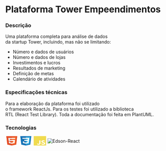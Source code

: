 # Plataforma Tower Empeendimentos

### Descrição

 Uma plataforma completa para análise de dados <br>
 da startup Tower, incluindo, mas não se limitando: <br>
 <ul>
  <li>Número e dados de usuários</li>
  <li>Número e dados de lojas</li>
  <li>Investimentos e lucros</li>
  <li>Resultados de marketing</li>
  <li>Definição de metas</li>
  <li>Calendário de atividades</li>
 </ul>
 
 ### Especificações técnicas
 
  Para a elaboração da plataforma foi utilizado </br>
  o framework ReactJs. Para os testes foi utilizado a biblioteca </br>
  RTL (React Test Library). Toda a documentação foi feita em PlantUML.
  
  ### Tecnologias
  
  <div>
  <img align="center" alt="Edson-HTML" height="30" width="40" src="https://raw.githubusercontent.com/devicons/devicon/master/icons/html5/html5-original.svg">
  <img align="center" alt="Edson-CSS" height="30" width="40" src="https://raw.githubusercontent.com/devicons/devicon/master/icons/css3/css3-original.svg">
  <img align="center" alt="Edson-Js" height="30" width="40" src="https://raw.githubusercontent.com/devicons/devicon/master/icons/javascript/javascript-plain.svg">
  <img align="center" alt="Edson-React" height="30" width="40"src="https://cdn.jsdelivr.net/gh/devicons/devicon/icons/react/react-original.svg" />
</div>

